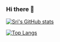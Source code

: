 ### Hi there 👋

[![Sri's GitHub stats](https://github-readme-stats.vercel.app/api?username=srivatsa-rao&count_private=true&show_icons=true&hide=stars&theme=dracula)](https://github.com/anuraghazra/github-readme-stats)

[![Top Langs](https://github-readme-stats.vercel.app/api/top-langs/?username=srivatsa-rao&layout=compact&theme=dracula)](https://github.com/anuraghazra/github-readme-stats)
